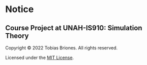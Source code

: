 # Notice

## Course Project at UNAH-IS910: Simulation Theory

Copyright © 2022 Tobias Briones. All rights reserved.

Licensed under the [MIT License](LICENSE).
